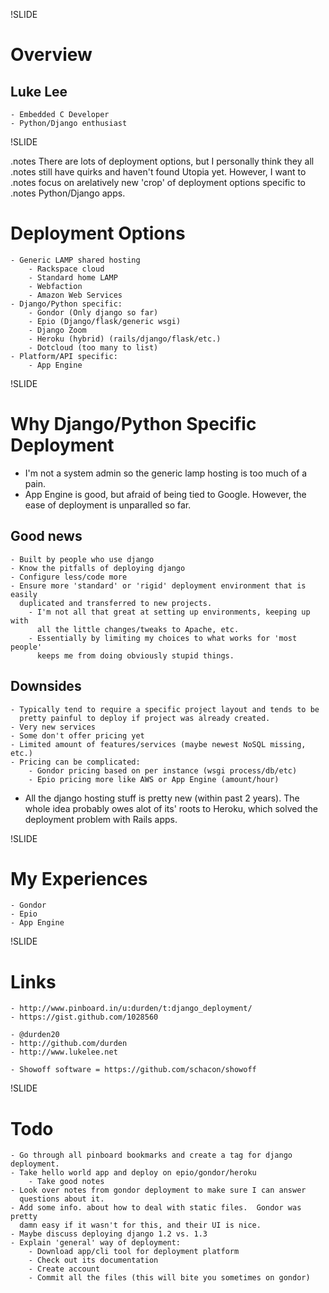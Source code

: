 !SLIDE

Overview
========

Luke Lee
--------
    - Embedded C Developer
    - Python/Django enthusiast

!SLIDE

.notes There are lots of deployment options, but I personally think they all
.notes still have quirks and haven't found Utopia yet.  However, I want to
.notes focus on arelatively new 'crop' of deployment options specific to
.notes Python/Django apps.

Deployment Options
==================
    - Generic LAMP shared hosting
        - Rackspace cloud
        - Standard home LAMP
        - Webfaction
        - Amazon Web Services
    - Django/Python specific:
        - Gondor (Only django so far)
        - Epio (Django/flask/generic wsgi)
        - Django Zoom
        - Heroku (hybrid) (rails/django/flask/etc.)
        - Dotcloud (too many to list)
    - Platform/API specific:
        - App Engine

!SLIDE

Why Django/Python Specific Deployment
=====================================

- I'm not a system admin so the generic lamp hosting is too much of a pain.
- App Engine is good, but afraid of being tied to Google.  However, the ease of
  deployment is unparalled so far.

Good news
---------
    - Built by people who use django
    - Know the pitfalls of deploying django
    - Configure less/code more
    - Ensure more 'standard' or 'rigid' deployment environment that is easily
      duplicated and transferred to new projects.
        - I'm not all that great at setting up environments, keeping up with
          all the little changes/tweaks to Apache, etc.
        - Essentially by limiting my choices to what works for 'most people'
          keeps me from doing obviously stupid things.

Downsides
---------
    - Typically tend to require a specific project layout and tends to be
      pretty painful to deploy if project was already created.
    - Very new services
    - Some don't offer pricing yet
    - Limited amount of features/services (maybe newest NoSQL missing, etc.)
    - Pricing can be complicated:
        - Gondor pricing based on per instance (wsgi process/db/etc)
        - Epio pricing more like AWS or App Engine (amount/hour)

- All the django hosting stuff is pretty new (within past 2 years).  The whole
  idea probably owes alot of its' roots to Heroku, which solved the deployment
  problem with Rails apps.

!SLIDE

My Experiences
==============
    - Gondor
    - Epio
    - App Engine

!SLIDE

Links
=====
    - http://www.pinboard.in/u:durden/t:django_deployment/
    - https://gist.github.com/1028560

    - @durden20
    - http://github.com/durden
    - http://www.lukelee.net

    - Showoff software = https://github.com/schacon/showoff

!SLIDE

Todo
====
    - Go through all pinboard bookmarks and create a tag for django deployment.
    - Take hello world app and deploy on epio/gondor/heroku
        - Take good notes
    - Look over notes from gondor deployment to make sure I can answer
      questions about it.
    - Add some info. about how to deal with static files.  Gondor was pretty
      damn easy if it wasn't for this, and their UI is nice.
    - Maybe discuss deploying django 1.2 vs. 1.3
    - Explain 'general' way of deployment:
        - Download app/cli tool for deployment platform
        - Check out its documentation
        - Create account
        - Commit all the files (this will bite you sometimes on gondor)
